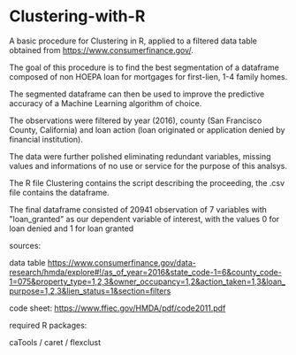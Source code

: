 # Clustering-with-R

A basic procedure for Clustering in R, applied to a filtered data table obtained from https://www.consumerfinance.gov/.

The goal of this procedure is to find the best segmentation of a dataframe composed of non HOEPA loan for mortgages for first-lien, 1-4 family homes. 

The segmented dataframe can then be used to improve the predictive accuracy of a Machine Learning algorithm of choice. 

The observations were filtered by year (2016), county (San Francisco County, California) and loan action (loan originated or application denied by financial institution).

The data were further polished eliminating redundant variables, missing values and informations of no use or service for the purpose of this analsys.

The R file Clustering contains the script describing the proceeding, the .csv file contains the dataframe.

The final dataframe consisted of 20941 observation of 7 variables with "loan_granted" as our dependent variable of interest, with the values 0 for loan denied and 1 for loan granted

sources:

data table https://www.consumerfinance.gov/data-research/hmda/explore#!/as_of_year=2016&state_code-1=6&county_code-1=075&property_type=1,2,3&owner_occupancy=1,2&action_taken=1,3&loan_purpose=1,2,3&lien_status=1&section=filters

code sheet: https://www.ffiec.gov/HMDA/pdf/code2011.pdf

required R packages:

caTools / caret / flexclust
